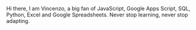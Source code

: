 Hi there, I am Vincenzo, a big fan of JavaScript, Google Apps Script, SQL, Python, Excel and Google Spreadsheets. 
Never stop learning, never stop adapting.
